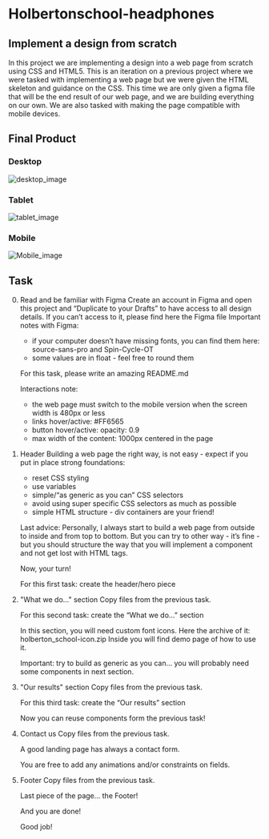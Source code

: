 # Holbertonschool-headphones
## Implement a design from scratch
In this project we are implementing a design into a web page from scratch using CSS and HTML5. This is an iteration on a previous project where we were tasked with implementing a web page but we were given the HTML skeleton and guidance on the CSS. This time we are only given a figma file that will be the end result of our web page, and we are building everything on our own. We are also tasked with making the page compatible with mobile devices.

## Final Product
### Desktop
![desktop_image](images/desktop.png)
### Tablet
![tablet_image](images/tablet.png)
### Mobile
![Mobile_image](images/mobile.png)

## Task
0. Read and be familiar with Figma
    Create an account in Figma and open this project and “Duplicate to your Drafts” to have access to all design details.
    If you can’t access to it, please find here the Figma file
    Important notes with Figma:
    - if your computer doesn’t have missing fonts, you can find them here: source-sans-pro and Spin-Cycle-OT
    - some values are in float - feel free to round them

    For this task, please write an amazing README.md

    Interactions note:
    - the web page must switch to the mobile version when the screen width is 480px or less
    - links hover/active: #FF6565
    - button hover/active: opacity: 0.9
    - max width of the content: 1000px centered in the page
1. Header
    Building a web page the right way, is not easy - expect if you put in place strong foundations:
    - reset CSS styling
    - use variables
    - simple/“as generic as you can” CSS selectors
    - avoid using super specific CSS selectors as much as possible
    - simple HTML structure - div containers are your friend!

    Last advice: Personally, I always start to build a web page from outside to inside and from top to bottom. But you can try to other way - it’s fine - but you should structure the way that you will implement a component and not get lost with HTML tags.

    Now, your turn!

    For this first task: create the header/hero piece
2. "What we do..." section
    Copy files from the previous task.

    For this second task: create the “What we do…” section

    In this section, you will need custom font icons. Here the archive of it: holberton_school-icon.zip Inside you will find demo page of how to use it.

    Important: try to build as generic as you can… you will probably need some components in next section.
3. "Our results" section
    Copy files from the previous task.

    For this third task: create the “Our results” section

    Now you can reuse components form the previous task!
4. Contact us
    Copy files from the previous task.

    A good landing page has always a contact form.

    You are free to add any animations and/or constraints on fields.
5. Footer
    Copy files from the previous task.

    Last piece of the page… the Footer!

    And you are done!

    Good job!